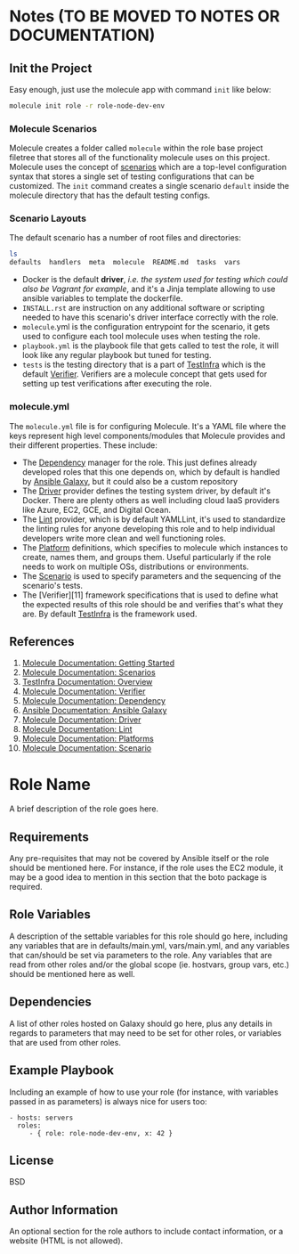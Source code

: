 Notes (TO BE MOVED TO NOTES OR DOCUMENTATION)
=============================================

Init the Project
----------------

Easy enough, just use the molecule app with command `init` like below:

```sh
molecule init role -r role-node-dev-env
```

### Molecule Scenarios

Molecule creates a folder called `molecule` within the role base project filetree that stores all of the functionality molecule uses on this project. Molecule uses the concept of [scenarios][02] which are a top-level configuration syntax that stores a single set of testing configurations that can be customized. The `init` command creates a single scenario `default` inside the molecule directory that has the default testing configs.


### Scenario Layouts

The default scenario has a number of root files and directories:

```sh
ls
defaults  handlers  meta  molecule  README.md  tasks  vars
```

- Docker is the default **driver**, *i.e. the system used for testing which could also be Vagrant for example*, and it's a Jinja template allowing to use ansible variables to template the dockerfile.
- `INSTALL.rst` are instruction on any additional software or scripting needed to have this scenario's driver interface correctly with the role.
- `molecule`.yml is the configuration entrypoint for the scenario, it gets used to configure each tool molecule uses when testing the role.
- `playbook.yml` is the playbook file that gets called to test the role, it will look like any regular playbook but tuned for testing.
- `tests` is the testing directory that is a part of [TestInfra][03] which is the default [Verifier][04]. Verifiers are a molecule concept that gets used for setting up test verifications after executing the role.


### molecule.yml

The `molecule.yml` file is for configuring Molecule. It's a YAML file where the keys represent high level components/modules that Molecule provides and their different properties. These include:

- The [Dependency][05] manager for the role. This just defines already developed roles that this one depends on, which by default is handled by [Ansible Galaxy][06], but it could also be a custom repository
- The [Driver][07] provider defines the testing system driver, by default it's Docker. There are plenty others as well including cloud IaaS providers like Azure, EC2, GCE, and Digital Ocean.
- The [Lint][08] provider, which is by default YAMLLint, it's used to standardize the linting rules for anyone developing this role and to help individual developers write more clean and well functioning roles.
- The [Platform][09] definitions, which specifies to molecule which instances to create, names them, and groups them. Useful particularly if the role needs to work on multiple OSs, distributions or environments.
- The [Scenario][10] is used to specify parameters and the sequencing of the scenario's tests.
- The [Verifier][11] framework specifications that is used to define what the expected results of this role should be and verifies that's what they are. By default [TestInfra][03] is the framework used.


References
----------

1. [Molecule Documentation: Getting Started][01]
2. [Molecule Documentation: Scenarios][02]
3. [TestInfra Documentation: Overview][03]
4. [Molecule Documentation: Verifier][04]
5. [Molecule Documentation: Dependency][05]
6. [Ansible Documentation: Ansible Galaxy][06]
7. [Molecule Documentation: Driver][07]
8. [Molecule Documentation: Lint][08]
9. [Molecule Documentation: Platforms][09]
10. [Molecule Documentation: Scenario][10]


[01]: https://molecule.readthedocs.io/en/stable/getting-started.html "Molecule Documentation: Getting Started"
[02]: https://molecule.readthedocs.io/en/stable/configuration.html#root-scenario "Molecule Documentation: Scenarios"
[03]: https://testinfra.readthedocs.io/en/latest/index.html "TestInfra Documentation: Overview"
[04]: https://molecule.readthedocs.io/en/stable/configuration.html#verifier "Molecule Documentation: Verifier"
[05]: https://molecule.readthedocs.io/en/stable/configuration.html#dependency "Molecule Documentation: Dependency"
[06]: https://docs.ansible.com/ansible/latest/reference_appendices/galaxy.html "Ansible Documentation: Ansible Galaxy"
[07]: https://molecule.readthedocs.io/en/stable/configuration.html#driver "Molecule Documentation: Driver"
[08]: https://molecule.readthedocs.io/en/stable/configuration.html#linters "Molecule Documentation: Lint"
[09]: https://molecule.readthedocs.io/en/stable/configuration.html#platforms "Molecule Documentation: Platforms"
[10]: https://molecule.readthedocs.io/en/stable/configuration.html#root-scenario "Molecule Documentation: Scenario"


Role Name
=========

A brief description of the role goes here.





Requirements
------------

Any pre-requisites that may not be covered by Ansible itself or the role should
be mentioned here. For instance, if the role uses the EC2 module, it may be a
good idea to mention in this section that the boto package is required.

Role Variables
--------------

A description of the settable variables for this role should go here, including
any variables that are in defaults/main.yml, vars/main.yml, and any variables
that can/should be set via parameters to the role. Any variables that are read
from other roles and/or the global scope (ie. hostvars, group vars, etc.) should
be mentioned here as well.

Dependencies
------------

A list of other roles hosted on Galaxy should go here, plus any details in
regards to parameters that may need to be set for other roles, or variables that
are used from other roles.

Example Playbook
----------------

Including an example of how to use your role (for instance, with variables
passed in as parameters) is always nice for users too:

    - hosts: servers
      roles:
         - { role: role-node-dev-env, x: 42 }

License
-------

BSD

Author Information
------------------

An optional section for the role authors to include contact information, or a
website (HTML is not allowed).
